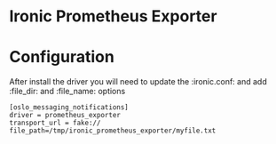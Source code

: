 Ironic Prometheus Exporter
==========================


Configuration
=============

After install the driver you will need to update the :ironic.conf: and add
:file_dir: and :file_name: options

```
[oslo_messaging_notifications]
driver = prometheus_exporter
transport_url = fake://
file_path=/tmp/ironic_prometheus_exporter/myfile.txt
```
